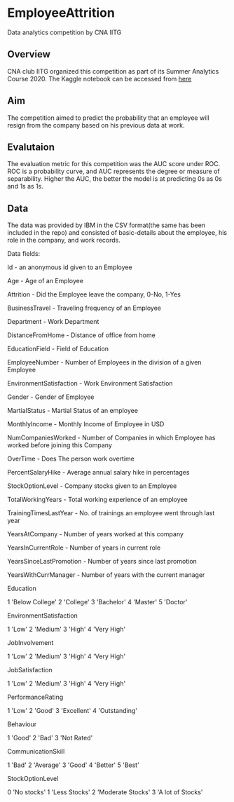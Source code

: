 # EmployeeAttrition
Data analytics competition by CNA IITG

## Overview
CNA club IITG organized this competition as part of its Summer Analytics Course 2020. The Kaggle notebook can be accessed from [here](https://www.kaggle.com/vineet140502/employeeattrition) 

## Aim
The competition aimed to predict the probability that an employee will resign from the company based on his previous data at work.

## Evalutaion
The evaluation metric for this competition was the AUC score under ROC. ROC is a probability curve, and AUC represents the degree or measure of separability. Higher the AUC, the better the model is at predicting 0s as 0s and 1s as 1s.

## Data 
The data was provided by IBM in the CSV format(the same has been included in the repo) and consisted of basic-details about the employee, his role in the company, and work records.

Data fields:

Id - an anonymous id given to an Employee

Age - Age of an Employee

Attrition - Did the Employee leave the company, 0-No, 1-Yes

BusinessTravel - Traveling frequency of an Employee

Department - Work Department

DistanceFromHome - Distance of office from home

EducationField - Field of Education

EmployeeNumber - Number of Employees in the division of a given Employee

EnvironmentSatisfaction - Work Environment Satisfaction

Gender - Gender of Employee

MartialStatus - Martial Status of an employee

MonthlyIncome - Monthly Income of Employee in USD

NumCompaniesWorked - Number of Companies in which Employee has worked before joining this Company

OverTime - Does The person work overtime

PercentSalaryHike - Average annual salary hike in percentages

StockOptionLevel - Company stocks given to an Employee

TotalWorkingYears - Total working experience of an employee

TrainingTimesLastYear - No. of trainings an employee went through last year

YearsAtCompany - Number of years worked at this company

YearsInCurrentRole - Number of years in current role

YearsSinceLastPromotion - Number of years since last promotion

YearsWithCurrManager - Number of years with the current manager

Education

1 'Below College' 
2 'College' 
3 'Bachelor' 
4 'Master' 
5 'Doctor'

EnvironmentSatisfaction

1 'Low' 
2 'Medium' 
3 'High' 
4 'Very High'

JobInvolvement

1 'Low' 
2 'Medium'
3 'High'
4 'Very High'

JobSatisfaction

1 'Low' 
2 'Medium' 
3 'High'
4 'Very High'

PerformanceRating

1 'Low' 
2 'Good'
3 'Excellent' 
4 'Outstanding'

Behaviour

1 'Good'
2 'Bad'
3 'Not Rated'

CommunicationSkill

1 'Bad'
2 'Average' 
3 'Good'
4 'Better'
5 'Best'

StockOptionLevel

0 'No stocks'
1 'Less Stocks' 
2 'Moderate Stocks'
3 'A lot of Stocks'
